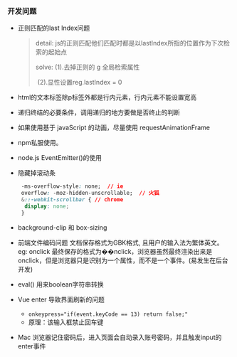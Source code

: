 ### 开发问题

* 正则匹配的last Index问题

	> detail: js的正则匹配他们匹配时都是以lastIndex所指的位置作为下次检索的起始点
	>
	> solve: (1).去掉正则的 g 全局检索属性
	>
	> ​	          (2).显性设置reg.lastIndex = 0

* html的文本标签除p标签外都是行内元素，行内元素不能设置宽高

* 递归终结的必要条件，调用递归的地方要做是否终止的判断

* 如果使用基于 javaScript 的动画，尽量使用 requestAnimationFrame

* npm私服使用。

* node.js EventEmitter()的使用

* 隐藏掉滚动条

  ```css
   -ms-overflow-style: none;  // ie
   overflow: -moz-hidden-unscrollable;  // 火狐
   &::-webkit-scrollbar { // chrome
    display: none;
   }
  ```

* background-clip 和  box-sizing
* 前端文件编码问题 文档保存格式为GBK格式, 且用户的输入法为繁体英文。
  eg: onclick 最终保存的格式为��nclick，浏览器虽然最终渲染出来是onclick，但是浏览器只是识别为一个属性，而不是一个事件。(易发生在后台开发)
* eval() 用来boolean字符串转换

* Vue enter 导致界面刷新的问题
  - `onkeypress="if(event.keyCode == 13) return false;"`
  - 原理：该输入框禁止回车键
  
* Mac 浏览器记住密码后，进入页面会自动录入账号密码，并且触发input的enter事件
